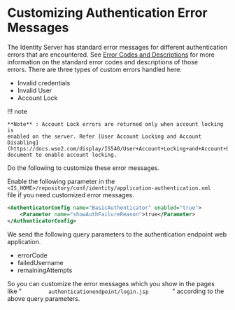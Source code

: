 # Customizing Authentication Error Messages

The Identity Server has standard error messages for different
authentication errors that are encountered. See [Error Codes and
Descriptions](https://docs.wso2.com/display/IS540/Error+Codes+and+Descriptions)
for more information on the standard error codes and descriptions of
those errors. There are three types of custom errors handled here:

-   Invalid credentials
-   Invalid User
-   Account Lock

!!! note
    
    **Note** : Account Lock errors are returned only when account locking is
    enabled on the server. Refer [User Account Locking and Account
    Disabling](https://docs.wso2.com/display/IS540/User+Account+Locking+and+Account+Disabling)
    document to enable account locking.
    

Do the following to customize these error messages.

Enable the following parameter in the
`         <IS_HOME>/repository/conf/identity/application-authentication.xml        `
file if you need customized error messages.

``` xml
<AuthenticatorConfig name="BasicAuthenticator" enabled="true"> 
    <Parameter name="showAuthFailureReason">true</Parameter>
</AuthenticatorConfig>
```

We send the following query parameters to the authentication endpoint
web application.

-   errorCode
-   failedUsername
-   remainingAttempts

So you can customize the error messages which you show in the pages
like " `         authenticationendpoint/login.jsp        ` " according
to the above query parameters.
